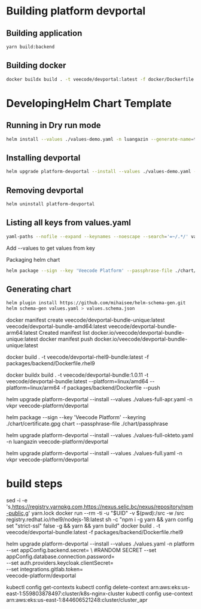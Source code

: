 # Building platform devportal

## Building application
```sh
yarn build:backend
```
## Building docker 

```sh
docker buildx build . -t veecode/devportal:latest -f docker/Dockerfile.dynamic
```

# DevelopingHelm Chart Template

## Running in Dry run mode

```sh
helm install --values ./values-demo.yaml -n luangazin --generate-name=true --dry-run --debug ./chart/
```

## Installing devportal

```sh
helm upgrade platform-devportal --install --values ./values-demo.yaml -n luangazin ./chart/
```
## Removing devportal

```sh
helm uninstall platform-devportal
```

## Listing all keys from values.yaml
```sh
yaml-paths --nofile --expand --keynames --noescape --search='=~/.*/' values-demo.yaml
```
Add --values to get values from key

Packaging helm chart
```sh
helm package --sign --key 'Veecode Platform' --passphrase-file ./chart/passphrase --keyring ./chart/certificate.gpg chart
```
## Generating chart 
```sh
helm plugin install https://github.com/mihaisee/helm-schema-gen.git
helm schema-gen values.yaml > values.schema.json
```
docker manifest create veecode/devportal-bundle-unique:latest veecode/devportal-bundle-amd64:latest veecode/devportal-bundle-arm64:latest
Created manifest list docker.io/veecode/devportal-bundle-unique:latest
 docker manifest push docker.io/veecode/devportal-bundle-unique:latest

docker build . -t veecode/devportal-rhel9-bundle:latest -f packages/backend/Dockerfile.rhel9

docker buildx build . -t veecode/devportal-bundle:1.0.11 -t veecode/devportal-bundle:latest --platform=linux/amd64 --platform=linux/arm64 -f packages/backend/Dockerfile --push


helm upgrade platform-devportal --install --values ./values-full-apr.yaml -n vkpr veecode-platform/devportal


helm package --sign --key 'Veecode Platform' --keyring ./chart/certificate.gpg chart --passphrase-file ./chart/passphrase



helm upgrade platform-devportal --install --values ./values-full-okteto.yaml -n luangazin veecode-platform/devportal

helm upgrade platform-devportal --install --values ./values-full.yaml -n vkpr veecode-platform/devportal

# build steps
sed -i -e 's,https://registry.yarnpkg.com,https://nexus.selic.bc/nexus/repository/npm-public,g' yarn.lock
docker run --rm -ti -u "$UID" -v $(pwd):/src -w /src registry.redhat.io/rhel9/nodejs-18:latest sh -c "npm i -g yarn && yarn config set \"strict-ssl\" false -g && yarn && yarn build"
docker build . -t veecode/devportal-bundle:latest -f packages/backend/Dockerfile.rhel9


helm upgrade platform-devportal --install --values ./values.yaml -n platform \
--set appConfig.backend.secret= \ #RANDOM SECRET
--set appConfig.database.connection.password= \
--set auth.providers.keycloak.clientSecret= \
--set integrations.gitlab.token= \
veecode-platform/devportal



kubectl config get-contexts
kubectl config delete-context arn:aws:eks:us-east-1:559803878497:cluster/k8s-nginx-cluster
kubectl config use-context arn:aws:eks:us-east-1:844606521248:cluster/cluster_apr

